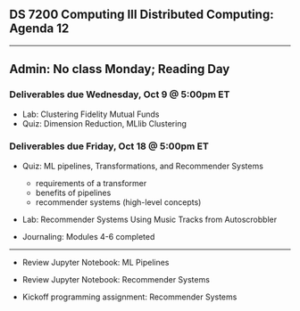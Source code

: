 ## DS 7200 Computing III Distributed Computing: Agenda 12

---

Admin: No class Monday; Reading Day
---

### Deliverables due Wednesday, Oct 9 @ 5:00pm ET

- Lab: Clustering Fidelity Mutual Funds
- Quiz: Dimension Reduction, MLlib Clustering

### Deliverables due Friday, Oct 18 @ 5:00pm ET

- Quiz: ML pipelines, Transformations, and Recommender Systems
  - requirements of a transformer
  - benefits of pipelines
  - recommender systems (high-level concepts)

- Lab: Recommender Systems Using Music Tracks from Autoscrobbler
  
- Journaling: Modules 4-6 completed


---

- Review Jupyter Notebook: ML Pipelines

- Review Jupyter Notebook: Recommender Systems

- Kickoff programming assignment: Recommender Systems

